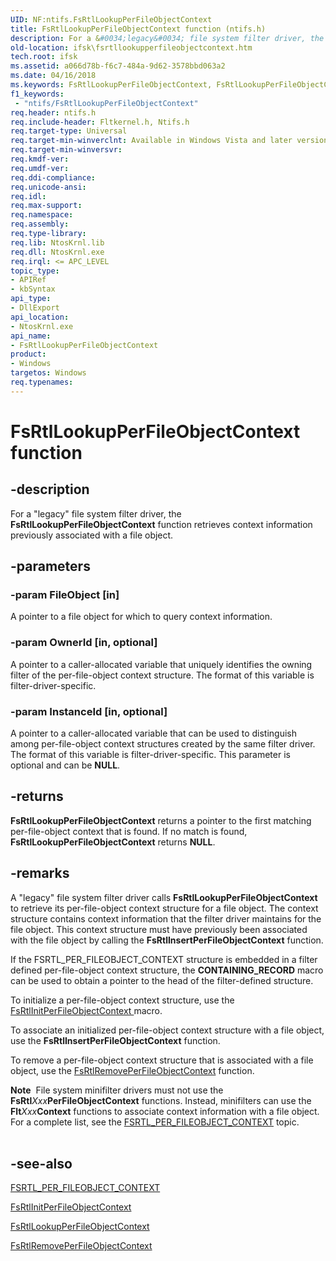 ```yaml
---
UID: NF:ntifs.FsRtlLookupPerFileObjectContext
title: FsRtlLookupPerFileObjectContext function (ntifs.h)
description: For a &#0034;legacy&#0034; file system filter driver, the FsRtlLookupPerFileObjectContext function retrieves context information previously associated with a file object.
old-location: ifsk\fsrtllookupperfileobjectcontext.htm
tech.root: ifsk
ms.assetid: a066d78b-f6c7-484a-9d62-3578bbd063a2
ms.date: 04/16/2018
ms.keywords: FsRtlLookupPerFileObjectContext, FsRtlLookupPerFileObjectContext function [Installable File System Drivers], fsrtlref_1b9542db-9037-400a-97e2-1bcfddcd1957.xml, ifsk.fsrtllookupperfileobjectcontext, ntifs/FsRtlLookupPerFileObjectContext
f1_keywords:
 - "ntifs/FsRtlLookupPerFileObjectContext"
req.header: ntifs.h
req.include-header: Fltkernel.h, Ntifs.h
req.target-type: Universal
req.target-min-winverclnt: Available in Windows Vista and later versions of Windows.
req.target-min-winversvr: 
req.kmdf-ver: 
req.umdf-ver: 
req.ddi-compliance: 
req.unicode-ansi: 
req.idl: 
req.max-support: 
req.namespace: 
req.assembly: 
req.type-library: 
req.lib: NtosKrnl.lib
req.dll: NtosKrnl.exe
req.irql: <= APC_LEVEL
topic_type:
- APIRef
- kbSyntax
api_type:
- DllExport
api_location:
- NtosKrnl.exe
api_name:
- FsRtlLookupPerFileObjectContext
product:
- Windows
targetos: Windows
req.typenames: 
---
```


# FsRtlLookupPerFileObjectContext function


## -description


For a "legacy" file system filter driver, the <b>FsRtlLookupPerFileObjectContext</b> function retrieves context information previously associated with a file object.


## -parameters




### -param FileObject [in]

A pointer to a file object for which to query context information.


### -param OwnerId [in, optional]

A pointer to a caller-allocated variable that uniquely identifies the owning filter of the per-file-object context structure. The format of this variable is filter-driver-specific.


### -param InstanceId [in, optional]

A pointer to a caller-allocated variable that can be used to distinguish among per-file-object context structures created by the same filter driver. The format of this variable is filter-driver-specific. This parameter is optional and can be <b>NULL</b>.


## -returns



<b>FsRtlLookupPerFileObjectContext</b> returns a pointer to the first matching per-file-object context that is found. If no match is found, <b>FsRtlLookupPerFileObjectContext</b> returns <b>NULL</b>.




## -remarks



A "legacy" file system filter driver calls <b>FsRtlLookupPerFileObjectContext</b> to retrieve its per-file-object context structure for a file object. The context structure contains context information that the filter driver maintains for the file object. This context structure must have previously been associated with the file object by calling the <b>FsRtlInsertPerFileObjectContext</b> function.

If the FSRTL_PER_FILEOBJECT_CONTEXT structure is embedded in a filter defined per-file-object context structure, the <b>CONTAINING_RECORD</b> macro can be used to obtain a pointer to the head of the filter-defined structure.

To initialize a per-file-object context structure, use the <a href="https://docs.microsoft.com/previous-versions/ff546170(v=vs.85)">FsRtlInitPerFileObjectContext </a>macro.

To associate an initialized per-file-object context structure with a file object, use the <b>FsRtlInsertPerFileObjectContext</b> function.

To remove a per-file-object context structure that is associated with a file object, use the <a href="https://msdn.microsoft.com/library/windows/hardware/ff547232">FsRtlRemovePerFileObjectContext</a> function.

<div class="alert"><b>Note</b>  File system minifilter drivers must not use the <b>FsRtl</b><i>Xxx</i><b>PerFileObjectContext</b> functions. Instead, minifilters can use the <b>Flt</b><i>Xxx</i><b>Context</b> functions to associate context information with a file object. For a complete list, see the <a href="https://msdn.microsoft.com/library/windows/hardware/ff547346">FSRTL_PER_FILEOBJECT_CONTEXT</a> topic.</div>
<div> </div>



## -see-also




<a href="https://msdn.microsoft.com/library/windows/hardware/ff547346">FSRTL_PER_FILEOBJECT_CONTEXT</a>



<a href="https://docs.microsoft.com/previous-versions/ff546170(v=vs.85)">FsRtlInitPerFileObjectContext</a>



<a href="https://msdn.microsoft.com/library/windows/hardware/ff546936">FsRtlLookupPerFileObjectContext</a>



<a href="https://msdn.microsoft.com/library/windows/hardware/ff547232">FsRtlRemovePerFileObjectContext</a>
 

 

